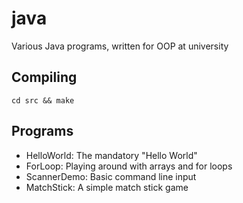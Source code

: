 java
====

Various Java programs, written for OOP at university

Compiling
---------

    cd src && make

Programs
--------

 * HelloWorld: The mandatory "Hello World"
 * ForLoop: Playing around with arrays and for loops
 * ScannerDemo: Basic command line input
 * MatchStick: A simple match stick game

